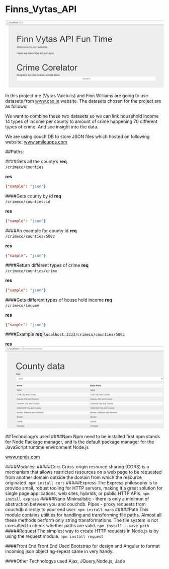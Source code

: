 # Finns_Vytas_API

![alt tag](https://raw.githubusercontent.com/VytasHub/finns_vytas_api/master/screenhots/HomePage.png)


In this project me (Vytas Vaiciulis) and Finn Williams are going to use datasets from www.cso.ie website.
The datasets chosen for the project are as follows:

We want to combine these two datasets so we can link household income 14 types of income per county to amount of crime happening 70 different types of crime. And see insight into the data.

We are using couch DB to store JSON files which hosted on following website: www.smileupps.com


##Paths:

####Gets all the county’s
**req**  
`/crimeco/counties`

**res**  
```json
{"sample": "json"}
```

####Gets county by id
**req**  
`/crimeco/counties:id`

**res**  
```json
{"sample": "json"}
```

####An example for county id
**req**  
`/crimeco/counties/5003`

**res**  
```json
{"sample": "json"}
```

####Return different types of crime 
**req**  
`/crimeco/counties/crime`

**res**  
```json
{"sample": "json"}
```

####Gets different types of house hold income
**req**  
`/crimeco/income`

**res**  
```json
{"sample": "json"}
```

####Example
**req** 
`localhost:3333/crimeco/counties/5003`

**res**  
![alt tag](https://raw.githubusercontent.com/VytasHub/finns_vytas_api/master/screenhots/exampleresponse.png)



##Technology’s used
####Npm
Npm need to be installed first.npm stands for Node Package manager, and is the default package manager for the JavaScript runtime environment Node.js

www.npmjs.com

####Modules: 
#####Cors
Cross-origin resource sharing (CORS) is a mechanism that allows restricted resources on a web page to be requested from another domain outside the domain from which the resource originated.
`npm install cors`
#####Express
The Express philosophy is to provide small, robust tooling for HTTP servers, making it a great solution for single page applications, web sites, hybrids, or public HTTP APIs.
`npm install express`
#####Nano
Minimalistic - there is only a minimun of abstraction between you and couchdb.
Pipes - proxy requests from couchdb directly to your end user.
`npm install nano`
#####Path
This module contains utilities for handling and transforming file paths. Almost all these methods perform only string transformations. The file system is not consulted to check whether paths are valid.
`npm install --save path`
#####Request
The simplest way to create HTTP requests in Node.js is by using the request module.
`npm install request`


####Front End
Front End
Used Bootstrap for design and Angular to format incoming json object ng-repeat came in very handy.

####Other Technologys used 
Ajax, JQuery,Node.js, Jade









